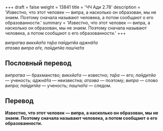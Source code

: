 +++
draft = false
weight = 13841
title = 'ЧЧ Ади 2.78'
description = 'Известно, что этот человек — випра, а насколько он образован, мы не знаем. Поэтому сначала называют человека, а потом сообщают о его образованности.'
summary = 'Известно, что этот человек — випра, а насколько он образован, мы не знаем. Поэтому сначала называют человека, а потом сообщают о его образованности.'
+++

_випратва викхйа̄та та̄ра па̄н̣д̣итйа аджн̃а̄та  
атаэва випра а̄ге, па̄н̣д̣итйа паш́ча̄та_

## Пословный перевод

_випратва_ — брахманство; _викхйа̄та_ — известно; _та̄ра_ — его; _па̄н̣д̣итйа_ — ученость; _аджн̃а̄та_ — неизвестна; _атаэва_ — поэтому; _випра_ — слово _випра_; _па̄н̣д̣итйа_ — ученость; _паш́ча̄та_ — следом.

## Перевод

**Известно, что этот человек — випра, а насколько он образован, мы не знаем. Поэтому сначала называют человека, а потом сообщают о его образованности.**
